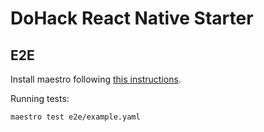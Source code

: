 # DoHack React Native  Starter

## E2E

Install maestro following [this instructions](https://maestro.mobile.dev/getting-started/installing-maestro).

Running tests:

```bash
maestro test e2e/example.yaml
```
